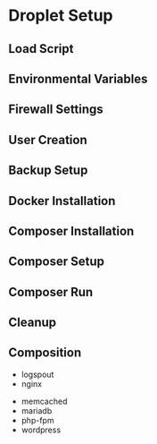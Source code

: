 # Droplet Setup



## Load Script
## Environmental Variables
## Firewall Settings
## User Creation
## Backup Setup
## Docker Installation
## Composer Installation
## Composer Setup
## Composer Run
## Cleanup


## Composition
* logspout
* nginx
<!--* letsencrypt-->
* memcached
* mariadb
* php-fpm
* wordpress